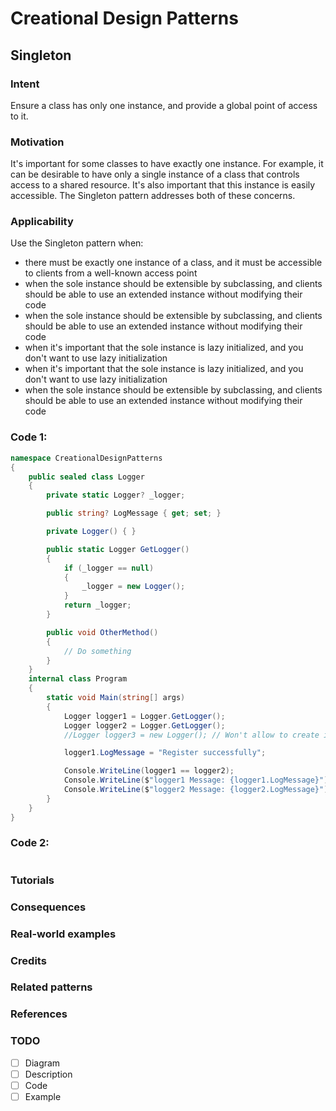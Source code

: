 # Creational Design Patterns
## Singleton
### Intent
Ensure a class has only one instance, and provide a global point of access to it.
### Motivation
It's important for some classes to have exactly one instance. For example, it can be desirable to have only a single instance of a class that controls access to a shared resource. It's also important that this instance is easily accessible. The Singleton pattern addresses both of these concerns.
### Applicability
Use the Singleton pattern when:
* there must be exactly one instance of a class, and it must be accessible to clients from a well-known access point
* when the sole instance should be extensible by subclassing, and clients should be able to use an extended instance without modifying their code
* when the sole instance should be extensible by subclassing, and clients should be able to use an extended instance without modifying their code
* when it's important that the sole instance is lazy initialized, and you don't want to use lazy initialization
* when it's important that the sole instance is lazy initialized, and you don't want to use lazy initialization
* when the sole instance should be extensible by subclassing, and clients should be able to use an extended instance without modifying their code
  
### Code 1:
```cs
namespace CreationalDesignPatterns
{
    public sealed class Logger
    {
        private static Logger? _logger;

        public string? LogMessage { get; set; }

        private Logger() { }

        public static Logger GetLogger()
        {
            if (_logger == null)
            {
                _logger = new Logger();
            }
            return _logger;
        }

        public void OtherMethod()
        {
            // Do something
        }
    }
    internal class Program
    {
        static void Main(string[] args)
        {
            Logger logger1 = Logger.GetLogger();
            Logger logger2 = Logger.GetLogger();
            //Logger logger3 = new Logger(); // Won't allow to create instance

            logger1.LogMessage = "Register successfully";

            Console.WriteLine(logger1 == logger2);
            Console.WriteLine($"logger1 Message: {logger1.LogMessage}");
            Console.WriteLine($"logger2 Message: {logger2.LogMessage}");
        }
    }
}
```
### Code 2:
```cs
```

### Tutorials
### Consequences
### Real-world examples
### Credits
### Related patterns
### References



### TODO
- [ ] Diagram
- [ ] Description
- [ ] Code
- [ ] Example
